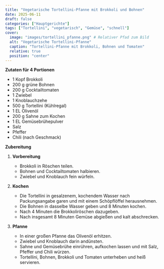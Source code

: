 ```yaml
---
title: "Vegetarische Tortellini-Pfanne mit Brokkoli und Bohnen"
date: 2025-06-11
draft: false
categories: ["Hauptgerichte"]
tags: ["Tortellini", "vegetarisch", "Gemüse", "schnell"]
cover:
  image: "images/tortellini_pfanne.png" # Relativer Pfad zum Bild
  alt: "Vegetarische Tortellini-Pfanne"
  caption: "Tortellini-Pfanne mit Brokkoli, Bohnen und Tomaten"
  relative: true
  position: "center"
---
```


<div class="container2col">

<div class="zutaten">

**Zutaten für 4 Portionen**

- 1 Kopf Brokkoli  
- 200 g grüne Bohnen  
- 200 g Cocktailtomaten  
- 1 Zwiebel  
- 1 Knoblauchzehe  
- 500 g Tortellini (Kühlregal)  
- 1 EL Olivenöl  
- 200 g Sahne zum Kochen  
- 1 EL Gemüsebrühepulver  
- Salz  
- Pfeffer  
- Chili (nach Geschmack)

</div>

<div class="zubereitung">

**Zubereitung**

1. **Vorbereitung**  
   - Brokkoli in Röschen teilen.  
   - Bohnen und Cocktailtomaten halbieren.  
   - Zwiebel und Knoblauch fein würfeln.

2. **Kochen**  
   - Die Tortellini in gesalzenem, kochendem Wasser nach Packungsangabe garen und mit einem Schöpflöffel herausnehmen.  
   - Die Bohnen in dasselbe Wasser geben und 8 Minuten kochen.  
   - Nach 4 Minuten die Brokkoliröschen dazugeben.  
   - Nach insgesamt 8 Minuten Gemüse abgießen und kalt abschrecken.

3. **Pfanne**  
   - In einer großen Pfanne das Olivenöl erhitzen.  
   - Zwiebel und Knoblauch darin andünsten.  
   - Sahne und Gemüsebrühe einrühren, aufkochen lassen und mit Salz, Pfeffer und Chili würzen.  
   - Tortellini, Bohnen, Brokkoli und Tomaten unterheben und heiß servieren.

</div>

</div>

